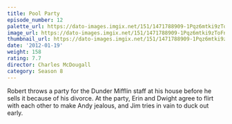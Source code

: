 ```yaml
---
title: Pool Party
episode_number: 12
palette_url: https://dato-images.imgix.net/151/1471788909-1Pqz6mtki9zToFn1lEQZTt967N8.jpg?ixlib=rb-1.1.0&ch=DPR%2CWidth&auto=enhance&palette=json
image_url: https://dato-images.imgix.net/151/1471788909-1Pqz6mtki9zToFn1lEQZTt967N8.jpg?ixlib=rb-1.1.0&ch=DPR%2CWidth&auto=compress%2Cformat&w=500
thumbnail_url: https://dato-images.imgix.net/151/1471788909-1Pqz6mtki9zToFn1lEQZTt967N8.jpg?ixlib=rb-1.1.0&ch=DPR%2CWidth&auto=enhance&w=500&h=280&fit=crop&fm=jpg
date: '2012-01-19'
weight: 158
rating: 7.7
director: Charles McDougall
category: Season 8
---
```


Robert throws a party for the Dunder Mifflin staff at his house before he sells it because of his divorce. At the party, Erin and Dwight agree to flirt with each other to make Andy jealous, and Jim tries in vain to duck out early.